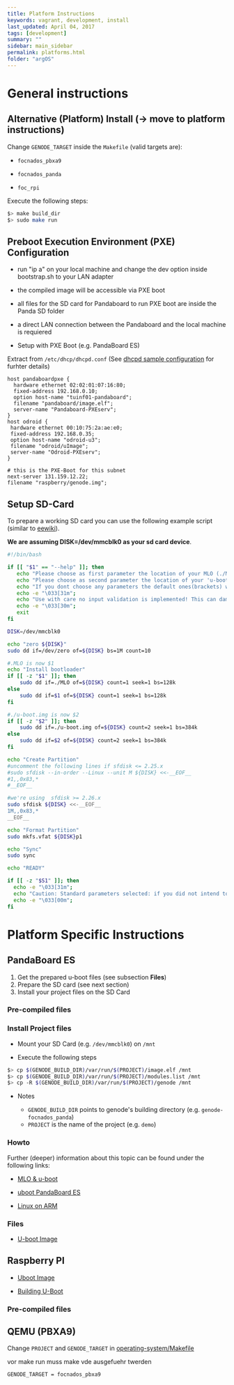 ```yaml
---
title: Platform Instructions
keywords: vagrant, development, install
last_updated: April 04, 2017
tags: [development]
summary: ""
sidebar: main_sidebar
permalink: platforms.html
folder: "argOS"
---
```


# General instructions

## Alternative (Platform) Install (-> move to platform instructions)

Change `GENODE_TARGET` inside the `Makefile` (valid targets are):

* `focnados_pbxa9`

* `focnados_panda`

* `foc_rpi`

Execute the following steps:

```sh
$> make build_dir
$> sudo make run
```

## Preboot Execution Environment (PXE) Configuration

  * run "ip a" on your local machine and change the dev option inside bootstrap.sh to your LAN adapter

  * the compiled image will be accessible via PXE boot

  * all files for the SD card for Pandaboard to run PXE boot are inside the Panda SD folder

  * a direct LAN connection between the Pandaboard and the local machine is requiered

  * Setup with PXE Boot (e.g. PandaBoard ES)

Extract from `/etc/dhcp/dhcpd.conf` (See [dhcpd sample configuration](https://wiki.ubuntuusers.de/ISC-DHCPD/#Beispielkonfiguration) for furhter details)

```
host pandaboardpxe {
  hardware ethernet 02:02:01:07:16:80;
  fixed-address 192.168.0.10;
  option host-name "tuinf01-pandaboard";
  filename "pandaboard/image.elf";
  server-name "Pandaboard-PXEserv";
}
host odroid {
 hardware ethernet 00:10:75:2a:ae:e0;
 fixed-address 192.168.0.35;
 option host-name "odroid-u3";
 filename "odroid/uImage";
 server-name "Odroid-PXEserv";
}

# this is the PXE-Boot for this subnet
next-server 131.159.12.22;
filename "raspberry/genode.img";
```

## Setup SD-Card

To prepare a working SD card you can use the following example script (similar to [eewiki](https://eewiki.net/display/linuxonarm/PandaBoard#PandaBoard-SetupmicroSDcard)).

**We are assuming DISK=/dev/mmcblk0 as your sd card device**.

```sh
#!/bin/bash

if [[ "$1" == "--help" ]]; then
   echo "Please choose as first parameter the location of your MLO (./MLO)"
   echo "Please choose as second parameter the location of your 'u-boot.img'(./u-boot.img)"
   echo "If you dont choose any parameters the default ones(brackets) will be choosen"
   echo -e "\033[31m";
   echo "Use with care no input validation is implemented! This can damage your sd card!"
   echo -e "\033[30m";
   exit
fi

DISK=/dev/mmcblk0

echo "zero ${DISK}"
sudo dd if=/dev/zero of=${DISK} bs=1M count=10

#.MLO is now $1
echo "Install bootloader"
if [[ -z "$1" ]]; then
	sudo dd if=./MLO of=${DISK} count=1 seek=1 bs=128k
else
	sudo dd if=$1 of=${DISK} count=1 seek=1 bs=128k
fi

#./u-boot.img is now $2
if [[ -z "$2" ]]; then
	sudo dd if=./u-boot.img of=${DISK} count=2 seek=1 bs=384k
else
	sudo dd if=$2 of=${DISK} count=2 seek=1 bs=384k
fi

echo "Create Partition"
#uncomment the following lines if sfdisk <= 2.25.x
#sudo sfdisk --in-order --Linux --unit M ${DISK} <<-__EOF__
#1,,0x83,*
#__EOF__

#we're using  sfdisk >= 2.26.x
sudo sfdisk ${DISK} <<-__EOF__
1M,,0x83,*
__EOF__

echo "Format Partition"
sudo mkfs.vfat ${DISK}p1

echo "Sync"
sudo sync

echo "READY"

if [[ -z "$S1" ]]; then
  echo -e "\033[31m";
  echo "Caution: Standard parameters selected: if you did not intend to do this please check if everything is ok!"
  echo -e "\033[00m";
fi
```

# Platform Specific Instructions

## PandaBoard ES

1. Get the prepared u-boot files (see subsection **Files**)
2. Prepare the SD card (see next section)
3. Install your project files on the SD Card

### Pre-compiled files

### Install Project files

* Mount your SD Card (e.g. `/dev/mmcblk0`) on `/mnt`

* Execute the following steps

```sh
$> cp $(GENODE_BUILD_DIR)/var/run/$(PROJECT)/image.elf /mnt
$> cp $(GENODE_BUILD_DIR)/var/run/$(PROJECT)/modules.list /mnt
$> cp -R $(GENODE_BUILD_DIR)/var/run/$(PROJECT)/genode /mnt
```

* Notes

  * `GENODE_BUILD_DIR` points to genode's building directory (e.g. `genode-focnados_panda`)
  * `PROJECT` is the name of the project (e.g. `demo`)

### Howto
Further (deeper) information about this topic can be found under the following links:

* [MLO & u-boot](http://elinux.org/Panda_How_to_MLO_%26_u-boot)

* [uboot PandaBoard ES](http://elinux.org/PandaBoard_ES_uboot_howto)

* [Linux on ARM](https://eewiki.net/display/linuxonarm/PandaBoard)

### Files
* [U-boot Image](https://github.com/argos-research/operating-system/tree/master/Panda%20SD)

## Raspberry PI

* [Uboot Image](https://nextcloud.os.in.tum.de/s/xAxEQYA57SIhnhz)

* [Building U-Boot](http://wiki.beyondlogic.org/index.php?title=Compiling_uBoot_RaspberryPi)

### Pre-compiled files

## QEMU (PBXA9)
Change `PROJECT` and `GENODE_TARGET` in [operating-system/Makefile](https://github.com/argos-research/operating-system/blob/master/Makefile)

vor make run muss make vde ausgefuehr twerden

```make
GENODE_TARGET = focnados_pbxa9
```
